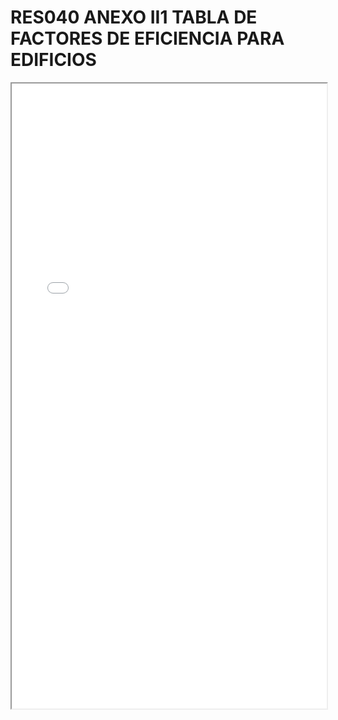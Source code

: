 
# RES040 ANEXO II1 TABLA DE FACTORES DE EFICIENCIA PARA EDIFICIOS

<iframe src="../RES040 ANEXO II1 TABLA DE FACTORES DE EFICIENCIA PARA EDIFICIOS.pdf" width="100%" height="1000px"></iframe>

